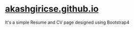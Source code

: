 # [akashgiricse.github.io](https://akashgiricse.github.io/)
It's a simple Resume and CV page designed using Bootstrap4
